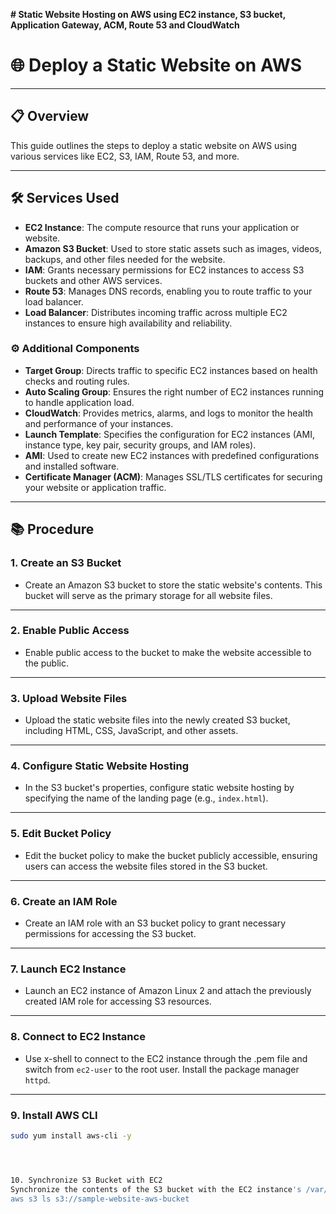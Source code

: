 **# Static Website Hosting on AWS using EC2 instance, S3 bucket, Application Gateway, ACM, Route 53 and CloudWatch**
# 🌐 Deploy a Static Website on AWS

---

## 📋 Overview

This guide outlines the steps to deploy a static website on AWS using various services like EC2, S3, IAM, Route 53, and more.

---

## 🛠️ Services Used

- **EC2 Instance**: The compute resource that runs your application or website.
- **Amazon S3 Bucket**: Used to store static assets such as images, videos, backups, and other files needed for the website.
- **IAM**: Grants necessary permissions for EC2 instances to access S3 buckets and other AWS services.
- **Route 53**: Manages DNS records, enabling you to route traffic to your load balancer.
- **Load Balancer**: Distributes incoming traffic across multiple EC2 instances to ensure high availability and reliability.

### ⚙️ Additional Components

- **Target Group**: Directs traffic to specific EC2 instances based on health checks and routing rules.
- **Auto Scaling Group**: Ensures the right number of EC2 instances running to handle application load.
- **CloudWatch**: Provides metrics, alarms, and logs to monitor the health and performance of your instances.
- **Launch Template**: Specifies the configuration for EC2 instances (AMI, instance type, key pair, security groups, and IAM roles).
- **AMI**: Used to create new EC2 instances with predefined configurations and installed software.
- **Certificate Manager (ACM)**: Manages SSL/TLS certificates for securing your website or application traffic.

---

## 📚 Procedure

### 1. Create an S3 Bucket
- Create an Amazon S3 bucket to store the static website's contents. This bucket will serve as the primary storage for all website files.

---

### 2. Enable Public Access
- Enable public access to the bucket to make the website accessible to the public.

---

### 3. Upload Website Files
- Upload the static website files into the newly created S3 bucket, including HTML, CSS, JavaScript, and other assets.

---

### 4. Configure Static Website Hosting
- In the S3 bucket's properties, configure static website hosting by specifying the name of the landing page (e.g., `index.html`).

---

### 5. Edit Bucket Policy
- Edit the bucket policy to make the bucket publicly accessible, ensuring users can access the website files stored in the S3 bucket.

---

### 6. Create an IAM Role
- Create an IAM role with an S3 bucket policy to grant necessary permissions for accessing the S3 bucket.

---

### 7. Launch EC2 Instance
- Launch an EC2 instance of Amazon Linux 2 and attach the previously created IAM role for accessing S3 resources.

---

### 8. Connect to EC2 Instance
- Use x-shell to connect to the EC2 instance through the .pem file and switch from `ec2-user` to the root user. Install the package manager `httpd`.

---

### 9. Install AWS CLI
```bash
sudo yum install aws-cli -y




10. Synchronize S3 Bucket with EC2
Synchronize the contents of the S3 bucket with the EC2 instance's /var/www/html directory using:
aws s3 ls s3://sample-website-aws-bucket

